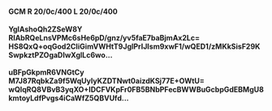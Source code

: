 #### GCM R 20/0c/400 L 20/0c/400
**YgIAshoQh2ZSeW8Y**<br/>**RIAbRQeLnsVPMc6sHe6pD/gnz/yv5faE7baBjmAx2Lc=**<br/>**HS8QxQ+oqGod2CIiGimVWHtT9JglPrIJIsm9xwF1/wQED1/zMKkSisF29KSwpkztPZOgaDIwXglLc6wo...**<br/><br/>
**uBFpGkpmR6VNGtCy**<br/>**M7J87RqbkZa9f5WqUyIyKZDTNwt0aizdKSj77E+OWtU=**<br/>**wQIqRQ8VBvB3yqXO+IDCFVKpFr0FB5BNbPFecBWWBuGcbpGdEBMgU8kmtoyLdfPvgs4iCaWfZ5QBVUfd...**